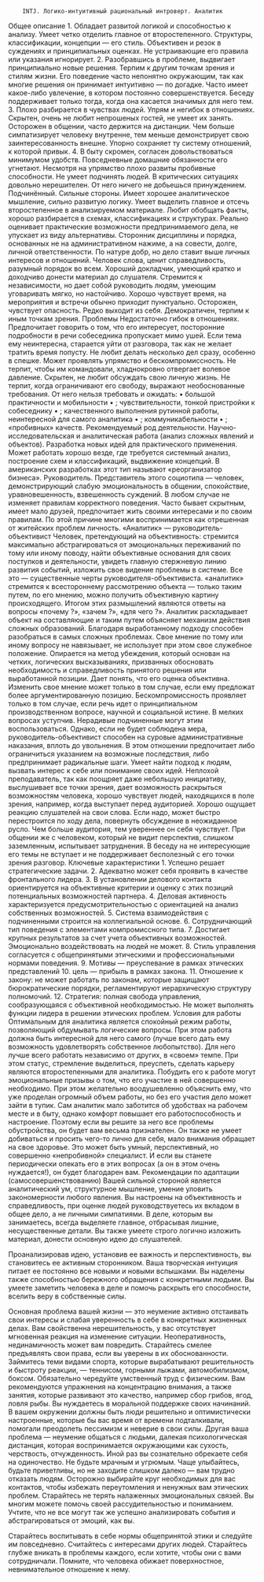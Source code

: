 
 
        INTJ. Логико-интуитивный рациональный интроверт. Аналитик
Общее описание
    1. Обладает развитой логикой и способностью к анализу. Умеет четко отделить главное от второстепенного. Структуры, классификации, концепции — его стиль. Объективен и резок в суждениях и принципиальных оценках. Не устраивающие его правила или указания игнорирует. 
    2. Разобравшись в проблеме, выдвигает принципиально новые решения. Терпим к другим точкам зрения и стилям жизни. Его поведение часто непонятно окружающим, так как многие решения он принимает интуитивно — по догадке. Часто имеет какое-либо увлечение, в котором постоянно совершенствуется. Беседу поддерживает только тогда, когда она касается значимых для него тем. 
    3. Плохо разбирается в чувствах людей. Упрям и негибок в отношениях. Скрытен, очень не любит непрошеных гостей, не умеет их занять. Осторожен в общении, часто держится на дистанции. Чем больше симпатизирует человеку внутренне, тем меньше демонстрирует свою заинтересованность внешне. Упорно сохраняет ту систему отношений, к которой привык. 
    4. В быту скромен, согласен довольствоваться минимумом удобств. Повседневные домашние обязанности его угнетают. Несмотря на упрямство плохо развиты пробивные способности. Не умеет подчинять людей. В критических ситуациях довольно нерешителен. От него ничего не добьешься принуждением. 
Подчинённый. 
Сильные стороны.
Имеет хорошее аналитическое мышление, сильно развитую логику. Умеет выделить главное и отсечь второстепенное в анализируемом материале. Любит обобщать факты, хорошо разбирается в схемах, классификациях и структурах. Реально оценивает практические возможности предпринимаемого дела, не упускает из виду альтернативы. Сторонник дисциплины и порядка, основанных не на административном нажиме, а на совести, долге, личной ответственности. По натуре добр, но дело ставит выше личных интересов и отношений. Человек слова, ценит справедливость, разумный порядок во всем. Хороший докладчик, умеющий кратко и доходчиво донести материал до слушателя. Стремится к независимости, но дает собой руководить людям, умеющим уговаривать мягко, но настойчиво. Хорошо чувствует время, на мероприятия и встречи обычно приходит пунктуально. Осторожен, чувствует опасность. Редко выходит из себя. Демократичен, терпим к иным точкам зрения. 
Проблемы 
Недостаточно гибок в отношениях. Предпочитает говорить о том, что его интересует, посторонние подробности в речи собеседника пропускает мимо ушей. Если тема ему неинтересна, старается уйти от разговора, так как не желает тратить время попусту. Не любит делать несколько дел сразу, особенно в спешке. Может проявлять упрямство и бескомпромиссность. Не терпит, чтобы им командовали, хладнокровно отвергает волевое давление. Скрытен, не любит обсуждать свою личную жизнь. Не терпит, когда ограничивают его свободу, выражают необоснованные требования. 
От него нельзя требовать и ожидать: 
    • большой практичности и мобильности 
    • ; чувствительности, тонкой пристройки к собеседнику 
    • ; качественного выполнения рутинной работы, неинтересной для самого аналитика 
    • ; коммуникабельности 
    • ; «пробивных» качеств.
Рекомендуемый род деятельности. 
Научно-исследовательская и аналитическая работа (анализ сложных явлений и объектов). Разработка новых идей для практического применения. Может работать хорошо везде, где требуется системный анализ, построение схем и классификаций, выдвижение концепций. В американских разработках этот тип называют «реорганизатор бизнеса». 
Руководитель. 
Представитель этого социотипа — человек, демонстрирующий слабую эмоциональность в общении, спокойствие, уравновешенность, взвешенность суждений. В любом случае не изменяет правилам корректного поведения. Часто бывает скрытным, имеет мало друзей, предпочитает жить своими интересами и по своим правилам. По этой причине многими воспринимается как отрешенная от житейских проблем личность. 
«Аналитик» — руководитель-объективист 
Человек, претендующий на объективность: стремится максимально абстрагироваться от эмоциональных переживаний по тому или иному поводу, найти объективные основания для своих поступков и деятельности, увидеть главную стержневую линию развития событий, изложить свое видение проблемы в системе. Все это — существенные черты руководителя-объективиста. «аналитик» стремится к всестороннему рассмотрению объекта — только таким путем, по его мнению, можно получить объективную картину происходящего. Итогом этих размышлений являются ответы на вопросы «почему ?», «зачем ?», «для чего ?». Аналитик раскладывает объект на составляющие и таким путем объясняет механизм действия сложных образований. Благодаря выработанному подходу способен разобраться в самых сложных проблемах. 
Свое мнение по тому или иному вопросу не навязывает, не использует при этом свое служебное положение. Опирается на метод убеждения, который основан на четких, логических высказываниях, призванных обосновать необходимость и справедливость принятого решения или выработанной позиции. Дает понять, что его оценка объективна. Изменить свое мнение может только в том случае, если ему предложат более аргументированную позицию. Бескомпромиссность проявляет только в том случае, если речь идет о принципиальном производственном вопросе, научной и социальной истине. В мелких вопросах уступчив. Нерадивые подчиненные могут этим воспользоваться. Однако, если не будет соблюдена мера, руководитель-объективист способен на суровые административные наказания, вплоть до увольнения. В этом отношении предпочитает либо ограничиться указанием на возможные последствия, либо предпринимает радикальные шаги. Умеет найти подход к людям, вызвать интерес к себе или понимание своих идей. Неплохой преподаватель, так как поощряет даже небольшую инициативу, выслушивает все точки зрения, дает возможность раскрыться возможностям человека, хорошо чувствует людей, находящихся в поле зрения, например, когда выступает перед аудиторией. Хорошо ощущает реакцию слушателей на свои слова. Если надо, может быстро перестроится по ходу дела, повернуть обсуждение в неожиданное русло. Чем больше аудитория, тем увереннее он себя чувствует. При общении же с человеком, который не видит перспектив, слишком заземленным, испытывает затруднения. В беседу на не интересующие его темы не вступает и не поддерживает бесполезный с его точки зрения разговор. 
Ключевые характеристики 
    1. Успешно решает стратегические задачи. 
    2. Адекватно может себя проявить в качестве фронтального лидера. 
    3. В установлении делового контакта ориентируется на объективные критерии и оценку с этих позиций потенциальных возможностей партнера. 
    4. Деловая активность характеризуется предусмотрительностью с ориентацией на анализ собственных возможностей. 
    5. Система взаимодействия с подчиненными строится на коллегиальной основе. 
    6. Сотрудничающий тип поведения с элементами компромиссного типа. 
    7. Достигает крупных результатов за счет учета объективных возможностей. Эмоционально воздействовать на людей не может. 
    8. Стиль управления согласуется с общепринятыми этическими и профессиональными нормами поведения. 
    9. Мотивы — преуспевание в рамках этических представлений 
    10. цель — прибыль в рамках закона. 
    11. Отношение к закону: не может работать по законам, которые защищают бюрократические порядки, регламентируют иерархическую структуру полномочий. 
    12. Стратегия: полная свобода управления, сообразующаяся с объективной необходимостью. Не может выполнять функции лидера в решении этических проблем.
Условия для работы
Оптимальным для аналитика является спокойный режим работы, позволяющий обдумывать логические вопросы. При этом работа должна быть интересной для него самого (лучше всего дать ему возможность удовлетворять собственное любопытство). Для него лучше всего работать независимо от других, в «своем» темпе. При этом статус, стремление выделиться, преуспеть, сделать карьеру являются второстепенными для аналитика. Побудить его к работе могут эмоциональные призывы о том, что его участие в ней совершенно необходимо. При этом желательно воодушевленно объяснить ему, что уже проделан огромный объем работы, но без его участия дело может зайти в тупик. Сам аналитик мало заботится об удобствах на рабочем месте и в быту, однако комфорт повышает его работоспособность и настроение. Поэтому если вы решите за него все проблемы обустройства, он будет вам весьма признателен. Он также не умеет добиваться и просить чего-то лично для себя, мало внимания обращает на свое здоровье. Это может быть умный, перспективный, но совершенно «непробивной» специалист. И если вы станете периодически опекать его в этих вопросах (а он в этом очень нуждается!), он будет благодарен вам. 
Рекомендации по адаптации (самосовершенствованию)
Вашей сильной стороной является аналитический ум, структурное мышление, умение уловить закономерности любого явления. Вы настроены на объективность и справедливость, при оценке людей руководствуетесь их вкладом в общее дело, а не личными симпатиями. В деле, которым вы занимаетесь, всегда выделяете главное, отбрасывая лишние, несущественные детали. Вы также умеете строго логично изложить материал, донести основную идею до слушателей. 

Проанализировав идею, установив ее важность и перспективность, вы становитесь ее активным сторонником. Ваша творческая интуиция питает ее постоянно все новыми и новыми вспышками. Вы наделены также способностью бережного обращения с конкретными людьми. Вы умеете заметить человека в деле и помочь раскрыть его способности, вселить веру в собственные силы. 

Основная проблема вашей жизни — это неумение активно отстаивать свои интересы и слабая уверенность в себе в конкретных жизненных делах. Вам свойственна нерешительность, у вас отсутствует мгновенная реакция на изменение ситуации. Неоперативность, нединамичность может вам повредить. Старайтесь смелее предъявлять свои права, если вы уверены в их обоснованности. Займитесь теми видами спорта, которые вырабатывают решительность и быстроту реакции, — теннисом, горными лыжами, автомобилизмом, боксом. Обязательно чередуйте умственный труд с физическим. Вам рекомендуются упражнения на концентрацию внимания, а также занятия, которые развивают это качество, например сбор грибов, ягод, ловля рыбы. Вы нуждаетесь в моральной поддержке своих начинаний. В вашем окружении должны быть люди решительно и оптимистически настроенные, которые бы вас время от времени подталкивали, помогали преодолеть пессимизм и неверие в свои силы. 
Другая ваша проблема — неумение общаться с людьми, далекая психологическая дистанция, которая воспринимается окружающими как сухость, черствость, отчужденность. Иной раз вы сознательно обрекаете себя на одиночество. Не будьте мрачным и угрюмым. Чаще улыбайтесь, будьте приветливы, но не заходите слишком далеко — вам трудно отказать людям. Осторожно выбирайте круг необходимых для вас контактов, чтобы избежать переутомления и ненужных вам этических проблем. Старайтесь не терять налаженных эмоциональных связей. Вы многим можете помочь своей рассудительностью и пониманием. Учтите, что не все могут так же успешно анализировать события и абстрагироваться от эмоций, как вы. 

Старайтесь воспитывать в себе нормы общепринятой этики и следуйте им повседневно. Считайтесь с интересами других людей. Старайтесь глубже вникать в проблемы каждого, если хотите, чтобы они с вами сотрудничали. Помните, что человека обижает поверхностное, невнимательное отношение к нему. 
